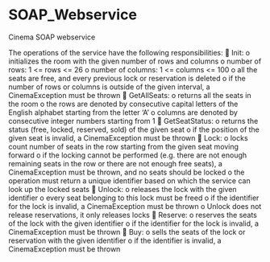 # SOAP_Webservice

Cinema SOAP webservice

The operations of the service have the following responsibilities:
 Init:
  o initializes the room with the given number of rows and columns
  o number of rows: 1 <= rows <= 26
  o number of columns: 1 <= columns <= 100
  o all the seats are free, and every previous lock or reservation is deleted
  o if the number of rows or columns is outside of the given interval, a CinemaException must be thrown
 GetAllSeats:
  o returns all the seats in the room
  o the rows are denoted by consecutive capital letters of the English alphabet starting from the letter ‘A’
  o columns are denoted by consecutive integer numbers starting from 1
 GetSeatStatus:
  o returns the status (free, locked, reserved, sold) of the given seat
  o if the position of the given seat is invalid, a CinemaException must be thrown
 Lock:
  o locks count number of seats in the row starting from the given seat moving forward
  o if the locking cannot be performed (e.g. there are not enough remaining seats in the row or there are not enough free seats), a CinemaException must be thrown, and no seats should be locked
  o the operation must return a unique identifier based on which the service can look up the locked seats
 Unlock:
  o releases the lock with the given identifier
  o every seat belonging to this lock must be freed
  o if the identifier for the lock is invalid, a CinemaException must be thrown
  o Unlock does not release reservations, it only releases locks
 Reserve:
  o reserves the seats of the lock with the given identifier
  o if the identifier for the lock is invalid, a CinemaException must be thrown
 Buy:
  o sells the seats of the lock or reservation with the given identifier
  o if the identifier is invalid, a CinemaException must be thrown
